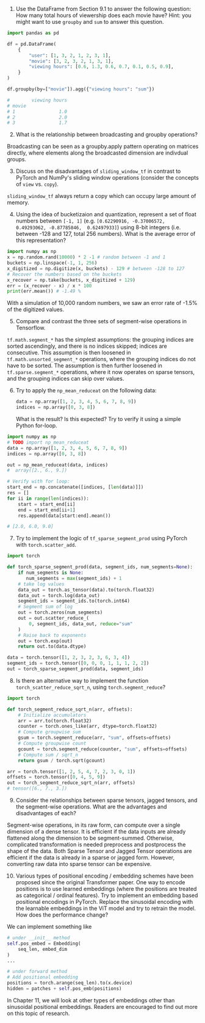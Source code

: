 1. Use the DataFrame from Section 9.1 to answer the following question: How many total hours of viewership does each movie have? Hint: you might want to use `groupby` and `sum` to answer this question.


```python
import pandas as pd

df = pd.DataFrame(
    {
        "user": [1, 3, 2, 1, 2, 3, 1],
        "movie": [3, 2, 3, 2, 1, 3, 1],
        "viewing hours": [0.6, 1.3, 0.6, 0.7, 0.1, 0.5, 0.9],
    }
)

df.groupby(by=["movie"]).agg({"viewing hours": "sum"})

#        viewing hours
# movie               
# 1                1.0
# 2                2.0
# 3                1.7

```


2. What is the relationship between broadcasting and groupby operations?

Broadcasting can be seen as a groupby.apply pattern operating on matrices directly, where elements along the broadcasted dimension are indivdual groups.

3. Discuss on the disadvantages of `sliding_window_tf` in contrast to PyTorch and NumPy's sliding window operations (consider the concepts of `view` vs. `copy`).

`sliding_window_tf` always return a copy which can occupy large amount of memory.

4. Using the idea of bucketizaion and quantization, represent a set of float numbers between `[-1, 1]` (e.g. `[0.62290916, -0.37006572,  0.49293062, -0.87785846,  0.62497933]`) using 8-bit integers (i.e. between -128 and 127, total 256 numbers). What is the average error of this representation?

```python
import numpy as np
x = np.random.rand(10000) * 2 -1 # random between -1 and 1
buckets = np.linspace(-1, 1, 256)
x_digitized = np.digitize(x, buckets) - 129 # between -128 to 127
# Recover the numbers based on the buckets
x_recover = np.take(buckets, x_digitized + 129)
err = (x_recover - x) / x * 100
print(err.mean()) # -1.49 %
```

With a simulation of 10,000 random numbers, we saw an error rate of -1.5% of the digitized values.

5. Compare and contrast the three sets of segment-wise operations in Tensorflow.

`tf.math.segment_*` has the simplest assumptions: the grouping indices are sorted ascendingly, and there is no indices skipped; indices are consecutive. This assumption is then loosened in `tf.math.unsorted_segment_*` operations, where the grouping indices do not have to be sorted. The assumption is then further loosened in `tf.sparse.segment_*` operations, where it now operates on sparse tensors, and the grouping indices can skip over values.

6. Try to apply the `np_mean_reduceat` on the following data:

    ```python
    data = np.array([1, 2, 3, 4, 5, 6, 7, 8, 9])
    indices = np.array([0, 3, 8])
    ```
    
    What is the result? Is this expected? Try to verify it using a simple Python for-loop.

```python
import numpy as np
# TODO import np_mean_reduceat
data = np.array([1, 2, 3, 4, 5, 6, 7, 8, 9])
indices = np.array([0, 3, 8])

out = np_mean_reduceat(data, indices)
#  array([2., 6., 9.])

# Verify with for loop:
start_end = np.concatenate([indices, [len(data)]])
res = []
for ii in range(len(indices)):
    start = start_end[ii]
    end = start_end[ii+1]
    res.append(data[start:end].mean())

# [2.0, 6.0, 9.0]
```

7. Try to implement the logic of `tf_sparse_segment_prod` using PyTorch with `torch.scatter_add`.

```python
import torch

def torch_sparse_segment_prod(data, segment_ids, num_segments=None):
    if num_segments is None:
       num_segments = max(segment_ids) + 1
    # take log values
    data_out = torch.as_tensor(data).to(torch.float32)
    data_out = torch.log(data_out)
    segment_ids = segment_ids.to(torch.int64)
    # Segment sum of log
    out = torch.zeros(num_segments)
    out = out.scatter_reduce_(
        0, segment_ids, data_out, reduce="sum"
    )
    # Raise back to exponents
    out = torch.exp(out)
    return out.to(data.dtype)

data = torch.tensor([1, 2, 3, 2, 3, 6, 3, 4])
segment_ids = torch.tensor([0, 0, 0, 1, 1, 1, 2, 2])
out = torch_sparse_segment_prod(data, segment_ids)
```

8. Is there an alternative way to implement the function `torch_scatter_reduce_sqrt_n`, using `torch.segment_reduce`?

```python
import torch

def torch_segment_reduce_sqrt_n(arr, offsets):
    # Initialize accumulators
    arr = arr.to(torch.float32)
    counter = torch.ones_like(arr, dtype=torch.float32)
    # Compute groupwise sum
    gsum = torch.segment_reduce(arr, "sum", offsets=offsets)
    # Compute groupwise count
    gcount = torch.segment_reduce(counter, "sum", offsets=offsets)
    # Compute sum / sqrt_n
    return gsum / torch.sqrt(gcount)

arr = torch.tensor([1, 2, 5, 4, 7, 2, 3, 0, 1])
offsets = torch.tensor([0, 4, 5, 9])
out = torch_segment_reduce_sqrt_n(arr, offsets)
# tensor([6., 7., 3.])
```

9. Consider the relationships between sparse tensors, jagged tensors, and the segment-wise operations. What are the advantages and disadvantages of each?

Segment-wise operations, in its raw form, can compute over a single dimension of a dense tensor. It is efficient if the data inputs are already flattened along the dimension to be segment-summed. Otherwise, complicated transformation is needed preprocess and postprocess the shape of the data. Both Sparse Tensor and Jagged Tensor operations are efficient if the data is already in a sparse or jagged form. However, converting raw data into sparse tensor can be expensive.

10. Various types of positional encoding / embedding schemes have been proposed since the original Transformer paper. One way to encode positions is to use learned embeddings (where the positions are treated as categorical / ordinal features). Try to implement an embedding based positional encodings in PyTorch. Replace the sinusoidal encoding with the learnable embeddings in the ViT model and try to retrain the model. How does the performance change?

We can implement something like

```python
# under __init__ method
self.pos_embed = Embedding(
    seq_len, embed_dim
)
...

# under forward method
# Add positional embedding
positions = torch.arange(seq_len).to(x.device)
hidden = patches + self.pos_emb(positions)
```

In Chapter 11, we will look at other types of embeddings other than sinusoidal positional embeddings. Readers are encouraged to find out more on this topic of research.

